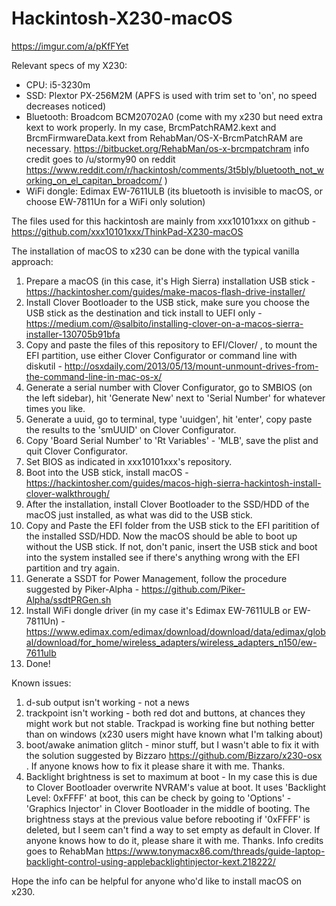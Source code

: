 # Hackintosh-X230-macOS

https://imgur.com/a/pKfFYet

Relevant specs of my X230: 
- CPU: i5-3230m
- SSD: Plextor PX-256M2M (APFS is used with trim set to 'on', no speed decreases noticed)
- Bluetooth: Broadcom BCM20702A0 (come with my x230 but need extra kext to work properly. In my case, BrcmPatchRAM2.kext and BrcmFirmwareData.kext from RehabMan/OS-X-BrcmPatchRAM are necessary. https://bitbucket.org/RehabMan/os-x-brcmpatchram info credit goes to /u/stormy90 on reddit https://www.reddit.com/r/hackintosh/comments/3t5bly/bluetooth_not_working_on_el_capitan_broadcom/ )
- WiFi dongle: Edimax EW-7611ULB (its bluetooth is invisible to macOS, or choose EW-7811Un for a WiFi only solution)

The files used for this hackintosh are mainly from xxx10101xxx on github - https://github.com/xxx10101xxx/ThinkPad-X230-macOS

The installation of macOS to x230 can be done with the typical vanilla approach:
1. Prepare a macOS (in this case, it's High Sierra) installation USB stick - https://hackintosher.com/guides/make-macos-flash-drive-installer/
2. Install Clover Bootloader to the USB stick, make sure you choose the USB stick as the destination and tick install to UEFI only - https://medium.com/@salbito/installing-clover-on-a-macos-sierra-installer-130705b91bfa
3. Copy and paste the files of this repository to EFI/Clover/ , to mount the EFI partition, use either Clover Configurator or command line with diskutil - http://osxdaily.com/2013/05/13/mount-unmount-drives-from-the-command-line-in-mac-os-x/
4. Generate a serial number with Clover Configurator, go to SMBIOS (on the left sidebar), hit 'Generate New' next to 'Serial Number' for whatever times you like. 
5. Generate a uuid, go to terminal, type 'uuidgen', hit 'enter', copy paste the results to the 'smUUID' on Clover Configurator. 
6. Copy 'Board Serial Number' to 'Rt Variables' - 'MLB', save the plist and quit Clover Configurator. 
7. Set BIOS as indicated in xxx10101xxx's repository. 
8. Boot into the USB stick, install macOS - https://hackintosher.com/guides/macos-high-sierra-hackintosh-install-clover-walkthrough/
9. After the installation, install Clover Bootloader to the SSD/HDD of the macOS just installed, as what was did to the USB stick. 
10. Copy and Paste the EFI folder from the USB stick to the EFI paritition of the installed SSD/HDD. Now the macOS should be able to boot up without the USB stick. If not, don't panic, insert the USB stick and boot into the system installed see if there's anything wrong with the EFI partition and try again. 
11. Generate a SSDT for Power Management, follow the procedure suggested by Piker-Alpha - https://github.com/Piker-Alpha/ssdtPRGen.sh
12. Install WiFi dongle driver (in my case it's Edimax EW-7611ULB or EW-7811Un) - https://www.edimax.com/edimax/download/download/data/edimax/global/download/for_home/wireless_adapters/wireless_adapters_n150/ew-7611ulb
13. Done! 

Known issues:
1. d-sub output isn't working - not a news
2. trackpoint isn't working - both red dot and buttons, at chances they might work but not stable. Trackpad is working fine but nothing better than on windows (x230 users might have known what I'm talking about)
3. boot/awake animation glitch - minor stuff, but I wasn't able to fix it with the solution suggested by Bizzaro https://github.com/Bizzaro/x230-osx . If anyone knows how to fix it please share it with me. Thanks. 
4. Backlight brightness is set to maximum at boot - In my case this is due to Clover Bootloader overwrite NVRAM's value at boot. It uses 'Backlight Level: 0xFFFF' at boot, this can be check by going to 'Options' - 'Graphics Injector' in Clover Bootloader in the middle of booting. The brightness stays at the previous value before rebooting if '0xFFFF' is deleted, but I seem can't find a way to set empty as default in Clover. If anyone knows how to do it, please share it with me. Thanks. Info credits goes to RehabMan https://www.tonymacx86.com/threads/guide-laptop-backlight-control-using-applebacklightinjector-kext.218222/

Hope the info can be helpful for anyone who'd like to install macOS on x230. 

